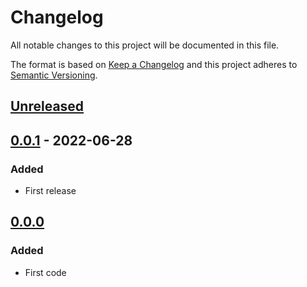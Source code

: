 # Changelog

All notable changes to this project will be documented in this file.

The format is based on [Keep a Changelog](https://keepachangelog.com/en/1.0.0/)
and this project adheres to [Semantic Versioning](https://semver.org/spec/v2.0.0.html).

## [Unreleased]

## [0.0.1] - 2022-06-28
### Added
- First release

## [0.0.0]
### Added
- First code

[Unreleased]: https://github.com/SmartBear/cucumber-js-tcp/compare/v0.0.1...HEAD
[0.0.1]: https://github.com/SmartBear/cucumber-js-tcp/compare/v0.0.0...v0.0.1
[0.0.0]: https://github.com/SmartBear/cucumber-js-tcp/releases/tag/v0.0.0
